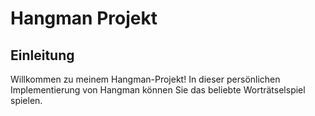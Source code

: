 # Hangman Projekt

## Einleitung

Willkommen zu meinem Hangman-Projekt! In dieser persönlichen Implementierung von Hangman können Sie das beliebte Worträtselspiel spielen.


